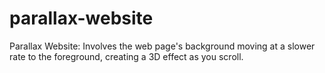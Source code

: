 # parallax-website
Parallax Website:  Involves the web page's background moving at a slower rate to the foreground, creating a 3D effect as you scroll.
